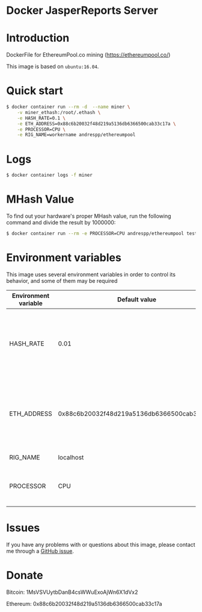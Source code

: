 Docker JasperReports Server
===========================

# Introduction

DockerFile for EthereumPool.co mining (https://ethereumpool.co/)

This image is based on `ubuntu:16.04`.

# Quick start

```bash
$ docker container run --rm -d  --name miner \
	-v miner_ethash:/root/.ethash \
	-e HASH_RATE=0.1 \
	-e ETH_ADDRESS=0x88c6b20032f48d219a5136db6366500cab33c17a \
	-e PROCESSOR=CPU \
	-e RIG_NAME=workername andrespp/ethereumpool
```

# Logs

```bash
$ docker container logs -f miner
```

# MHash Value

To find out your hardware's proper MHash value, run the following command and divide the result by 1000000:

```bash
$ docker container run --rm -e PROCESSOR=CPU andrespp/ethereumpool test
```

# Environment variables

This image uses several environment variables in order to control its behavior, and some of them may be required

| Environment variable | Default value | Note |
| -------------------- | ------------- | -----|
| HASH\_RATE | 0.01 | Hashrate in Mhash. Defaul is the minimum of 0.01 Mhash IN MHASH |
| ETH\_ADDRESS | 0x88c6b20032f48d219a5136db6366500cab33c17a | Your Ethereum Wallet address. Default is my own wallet, change it for yours! |
| RIG\_NAME | localhost | Optional rig name |
| PROCESSOR | CPU | Select between CPU or GPU for mining |

# Issues

If you have any problems with or questions about this image, please contact me
through a [GitHub issue](https://github.com/andrespp/docker-jaspersrv/issues).

# Donate

Bitcoin: 1MsVSVUytbDanB4csWWuExoAjWn6X1dVx2

Ethereum: 0x88c6b20032f48d219a5136db6366500cab33c17a
